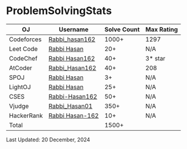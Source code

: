 # ProblemSolvingStats


| OJ | Username | Solve Count | Max Rating |
| -- | -------- | ----------- | ---------- |
| Codeforces | [Rabbi_hasan162](https://codeforces.com/profile/Rabbi_hasan162) | 1000+ | 1297 |
| Leet Code | [Rabbi Hasan](https://leetcode.com/u/Rabbi_Hasan-162/) | 20+ | N/A |
| CodeChef | [Rabbi Hasan162](https://www.codechef.com/users/rabbi_hasan162) | 40+ | 3* star |
| AtCoder | [Rabbi_Hasan162](https://atcoder.jp/users/Rabbi_Hasan162) | 40+ | 208 |
| SPOJ | [Rabbi Hasan](https://www.spoj.com/users/rabbi_hasan162/) | 3+ | N/A |
| LightOJ | [Rabbi Hasan](https://lightoj.com/user/user-xfudm) | 25+ | N/A |
| CSES | [Rabbi-Hasan162](https://cses.fi/user/171518) | 50+ | N/A |
| Vjudge | [Rabbi_Hasan01](https://vjudge.net/user/Rabbi_Hasan01) | 350+ | N/A |
| HackerRank | [Rabbi Hasan-162](https://www.hackerrank.com/profile/Rabbi_hasan162) | 10+ | N/A |
| Total | | 1500+ |

Last Updated: 20 December, 2024
